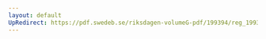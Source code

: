 ```yaml
---
layout: default
UpRedirect: https://pdf.swedeb.se/riksdagen-volumeG-pdf/199394/reg_199394/reg_199394_0458.pdf
---
```

